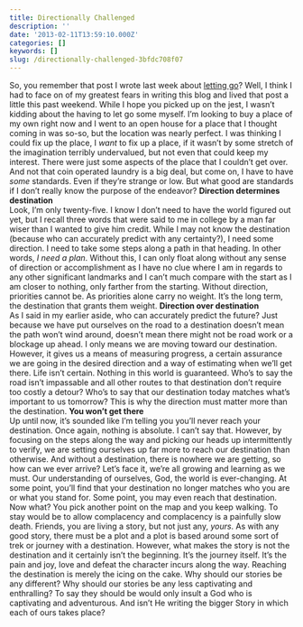 ```yaml
---
title: Directionally Challenged
description: ''
date: '2013-02-11T13:59:10.000Z'
categories: []
keywords: []
slug: /directionally-challenged-3bfdc708f07
---
```

So, you remember that post I wrote last week about [letting go](http://104.193.143.57/~waywar13/ce/2013/02/07/letting-go/ "Letting Go")? Well, I think I had to face on of my greatest fears in writing this blog and lived that post a little this past weekend. While I hope you picked up on the jest, I wasn’t kidding about the having to let go some myself. I’m looking to buy a place of my own right now and I went to an open house for a place that I thought coming in was so-so, but the location was nearly perfect. I was thinking I could fix up the place, I _want_ to fix up a place, if it wasn’t by some stretch of the imagination terribly undervalued, but not even that could keep my interest. There were just some aspects of the place that I couldn’t get over. And not that coin operated laundry is a big deal, but come on, I have to have _some_ standards. Even if they’re strange or low. But what good are standards if I don’t really know the purpose of the endeavor?
**Direction determines destination**  
Look, I’m only twenty-five. I know I don’t need to have the world figured out yet, but I recall three words that were said to me in college by a man far wiser than I wanted to give him credit. While I may not know the destination (because who can accurately predict with any certainty?), I need some direction. I need to take some steps along a path in that heading. In other words, _I need a plan_. Without this, I can only float along without any sense of direction or accomplishment as I have no clue where I am in regards to any other significant landmarks and I can’t much compare with the start as I am closer to nothing, only farther from the starting. Without direction, priorities cannot be. As priorities alone carry no weight. It’s the long term, the destination that grants them weight.
**Direction over destination**  
As I said in my earlier aside, who can accurately predict the future? Just because we have put ourselves on the road to a destination doesn’t mean the path won’t wind around, doesn’t mean there might not be road work or a blockage up ahead. I only means we are moving toward our destination. However, it gives us a means of measuring progress, a certain assurance we are going in the desired direction and a way of estimating when we’ll get there. Life isn’t certain. Nothing in this world is guaranteed. Who’s to say the road isn’t impassable and all other routes to that destination don’t require too costly a detour? Who’s to say that our destination today matches what’s important to us tomorrow? This is why the direction must matter more than the destination.
**You won’t get there**  
Up until now, it’s sounded like I’m telling you you’ll never reach your destination. Once again, nothing is absolute. I can’t say that. However, by focusing on the steps along the way and picking our heads up intermittently to verify, we are setting ourselves up far more to reach our destination than otherwise. And without a destination, there is nowhere we are getting, so how can we ever arrive? Let’s face it, we’re all growing and learning as we must. Our understanding of ourselves, God, the world is ever-changing. At some point, you’ll find that your destination no longer matches who you are or what you stand for. Some point, you may even reach that destination. Now what? You pick another point on the map and you keep walking. To stay would be to allow complacency and complacency is a painfully slow death.
Friends, you are living a story, but not just any, _yours_. As with any good story, there must be a plot and a plot is based around some sort of trek or journey with a destination. However, what makes the story is not the destination and it certainly isn’t the beginning. It’s the journey itself. It’s the pain and joy, love and defeat the character incurs along the way. Reaching the destination is merely the icing on the cake. Why should our stories be any different? Why should our stories be any less captivating and enthralling? To say they should be would only insult a God who is captivating and adventurous. And isn’t He writing the bigger Story in which each of ours takes place?

